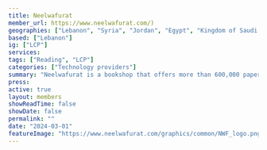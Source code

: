 ```yaml
---
title: Neelwafurat
member_url: https://www.neelwafurat.com/)
geographies: ["Lebanon", "Syria", "Jordan", "Egypt", "Kingdom of Saudi Arabia", "United Arab Emirates"]
based: ["Lebanon"]
ig: ["LCP"] 
services: 
tags: ["Reading", "LCP"]
categories: ["Technology providers"]
summary: "Neelwafurat is a bookshop that offers more than 600,000 paper books and 16,000 ebooks from various Arab publishing houses. It is distributing books in Lebanon, Syria, Jordan, Egypt, the Kingdom of Saudi Arabia and the United Arab Emirates. "
press:
active: true
layout: members
showReadTime: false
showDate: false
permalink: ""
date: "2024-03-01"
featureImage: "https://www.neelwafurat.com/graphics/common/NWF_logo.png"
---
```

